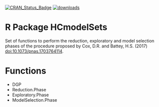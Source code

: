 [![CRAN_Status_Badge](http://www.r-pkg.org/badges/version/HCmodelSets)](https://CRAN.R-project.org/package=HCmodelSets) [![downloads](http://cranlogs.r-pkg.org/badges/grand-total/HCmodelSets)](https://CRAN.R-project.org/package=HCmodelSets) 

# R Package HCmodelSets
Set of functions to perform the reduction, exploratory and model selection phases of the procedure proposed by Cox, D.R. and Battey, H.S. (2017) <doi:10.1073/pnas.1703764114>.

# Functions

- DGP
- Reduction.Phase
- Exploratory.Phase
- ModelSelection.Phase
